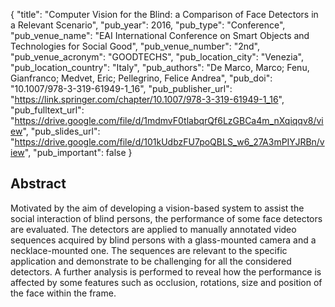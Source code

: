 {
  "title": "Computer Vision for the Blind: a Comparison of Face Detectors in a Relevant Scenario",
  "pub_year": 2016,
  "pub_type": "Conference",
  "pub_venue_name": "EAI International Conference on Smart Objects and Technologies for Social Good",
  "pub_venue_number": "2nd",
  "pub_venue_acronym": "GOODTECHS",
  "pub_location_city": "Venezia",
  "pub_location_country": "Italy",
  "pub_authors": "De Marco, Marco; Fenu, Gianfranco; Medvet, Eric; Pellegrino, Felice Andrea",
  "pub_doi": "10.1007/978-3-319-61949-1_16",
  "pub_publisher_url": "https://link.springer.com/chapter/10.1007/978-3-319-61949-1_16",
  "pub_fulltext_url": "https://drive.google.com/file/d/1mdmvF0tlabqrQf6LzGBCa4m_nXqiqqv8/view",
  "pub_slides_url": "https://drive.google.com/file/d/101kUdbzFU7poQBLS_w6_27A3mPIYJRBn/view",
  "pub_important": false
}

## Abstract
Motivated by the aim of developing a vision-based system to assist the social interaction of blind persons, the performance of some face detectors are evaluated. The detectors are applied to manually annotated video sequences acquired by blind persons with a glass-mounted camera and a necklace-mounted one. The sequences are relevant to the specific application and demonstrate to be challenging for all the considered detectors. A further analysis is performed to reveal how the performance is affected by some features such as occlusion, rotations, size and position of the face within the frame.
